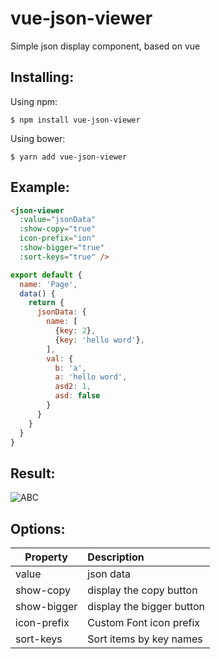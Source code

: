 # vue-json-viewer

Simple json display component,  based on vue

## Installing:
Using npm:
```
$ npm install vue-json-viewer
```
Using bower:


```
$ yarn add vue-json-viewer
```

## Example:

``` html
<json-viewer
  :value="jsonData"
  :show-copy="true"
  icon-prefix="ion"
  :show-bigger="true"
  :sort-keys="true" />
```

``` js
export default {
  name: 'Page',
  data() {
    return {
      jsonData: {
        name: [
          {key: 2},
          {key: 'hello word'},
        ],
        val: {
          b: 'a',
          a: 'hello word',
          asd2: 1,
          asd: false
        }
      }
    }
  }
}
```
## Result:
![ABC](http://oxqqtdux0.bkt.clouddn.com/WX20180702-172158.png)


## Options:

| Property | Description |
| ----------- |:------------- |
| value | json data |
| show-copy | display the copy button |
| show-bigger | display the bigger button |
| icon-prefix | Custom Font icon prefix |
| sort-keys | Sort items by key names |
